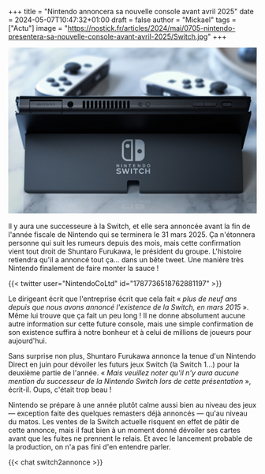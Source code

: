 +++
title = "Nintendo annoncera sa nouvelle console avant avril 2025"
date = 2024-05-07T10:47:32+01:00
draft = false
author = "Mickael"
tags = ["Actu"]
image = "https://nostick.fr/articles/2024/mai/0705-nintendo-presentera-sa-nouvelle-console-avant-avril-2025/Switch.jpg"
+++

![Switch](Switch.jpg "") 

Il y aura une successeure à la Switch, et elle sera annoncée avant la fin de l'année fiscale de Nintendo qui se terminera le 31 mars 2025. Ça n'étonnera personne qui suit les rumeurs depuis des mois, mais cette confirmation vient tout droit de Shuntaro Furukawa, le président du groupe. L'histoire retiendra qu'il a annoncé tout ça… dans un bête tweet. Une manière très Nintendo finalement de faire monter la sauce !

{{< twitter user="NintendoCoLtd" id="1787736518762881197" >}}

Le dirigeant écrit que l'entreprise écrit que cela fait « *plus de neuf ans depuis que nous avons annoncé l'existence de la Switch, en mars 2015* ». Même lui trouve que ça fait un peu long ! Il ne donne absolument aucune autre information sur cette future console, mais une simple confirmation de son existence suffira à notre bonheur et à celui de millions de joueurs pour aujourd'hui.

Sans surprise non plus, Shuntaro Furukawa annonce la tenue d'un Nintendo Direct en juin pour dévoiler les futurs jeux Switch (la Switch 1…) pour la deuxième partie de l'année. « *Mais veuillez noter qu'il n'y aura aucune mention du successeur de la Nintendo Switch lors de cette présentation* », écrit-il. Oups, c'était trop beau !

Nintendo se prépare à une année plutôt calme aussi bien au niveau des jeux — exception faite des quelques remasters déjà annoncés — qu'au niveau du matos. Les ventes de la Switch actuelle risquent en effet de pâtir de cette annonce, mais il faut bien à un moment donné dévoiler ses cartes avant que les fuites ne prennent le relais. Et avec le lancement probable de la production, on n'a pas fini d'en entendre parler.

{{< chat switch2annonce >}}

